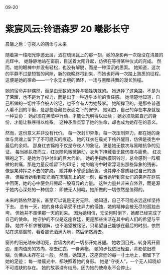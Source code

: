 09-20 

# 紫宸风云:铃语森罗 20 曦影长守

晨曦之后：守夜人的宿命与未来

随着第一缕阳光穿透云层，洒在琉璃瓦上的那一刻，她的身影再一次隐没在清晨的光辉中。
她静静地站在窗前，目送着太阳升起，仿佛在等待某种仪式的完成。
然而，她的眼神中并没有轻松，也没有解脱，而是一种深沉的思索。
她知道，这次的平静不过是短暂的间隙，新的夜晚终将到来，而她也将再一次踏上熟悉的征程。
这便是她的宿命——一个永无止境的循环，一场与黑暗共舞的漫长旅程。

她的宿命并非偶然，而是由无数的选择与牺牲铸就的。
她选择了这条路，不是为了荣耀，也不是为了权力，而是出于一种近乎本能的责任感。
她清楚地知道，自己所做的一切并不会被人铭记，也不会有人为她鼓掌。
她所捍卫的，是那些普通人看不到的平衡，是那些隐藏在表面之下的安宁。
她明白，自己的存在本身就是一种妥协：
她必须在黑暗中行动，才能让光明得以延续；
她必须隐匿自己的身份，才能让秩序得以维系。
这种矛盾贯穿了她的生命，却也成为她存在的意义。

然而，这份意义并非没有代价。
每一次封印异象，每一次压制异力，都在她的身体与灵魂上留下了不可磨灭的痕迹。
她的红衣在晨光下格外醒目，仿佛是夜色中最后的余烬。
那身红衣锦袍不仅是守夜人的象征，更是她无数次与黑暗抗争的见证。
每当她执夜而立，红衣随风微微拂动，衣角下掩藏着无数伤痕与疲惫。
红衣锦袍之下，是她为守护付出的巨大代价。
她的手指触摸铜铃时，总会感到一阵细微的刺痛，那是力量反噬留下的印记；
她的脑海中时常浮现出那些异象的残影，像是某种挥之不去的梦魇。
她并非不曾感到疲惫，也并非不曾质疑过自己的选择。
但每当她看到晨光洒在琉璃瓦上的那一刻，每当她听到宫女们的笑声在庭院中回荡，她的心中便会升腾起一股奇异的力量。
这种力量并非来自外界，而是源于她内心深处的一种信念：
即使无人知晓，她所做的一切依然是值得的。

未来的路依然漫长，甚至可以说是无穷无际。
她知道，自己不可能永远这样坚持下去。
总有一天，她的身体会承受不住异力的侵蚀，她的精神会被无尽的孤独击垮。
但她并不畏惧那一天的到来。
因为她相信，无论何时倒下，她都已经完成了自己的使命。
她守护的不仅是这座宫廷，更是那些生活在其中的人们的希望与平静。
她并不祈求被理解，也不渴望被铭记，只希望自己能够在最后的时刻，依然站在这扇窗前，看着晨光洒满大地，然后悄然离去。

窗外的阳光越来越明亮，宫墙内外的一切都开始苏醒。
她收回目光，转身离开窗边，走向值房的方向，褪去红衣，一身素袍。
她的步伐依旧轻盈，背影依旧模糊，仿佛从未存在过一般。
然而，她知道，这座宫廷的每一寸土地上，都留下了她的足迹；
每一缕晨光中，都映照着她的身影。
她是“守夜人”，一个无人知晓却不可或缺的存在。
她的故事没有结局，因为她的使命永不会停止。